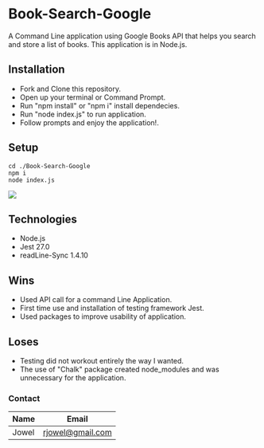 # Book-Search-Google

A Command Line application using Google Books API that helps you search and store a list of books. This application is in Node.js.

## Installation

+ Fork and Clone this repository.
+ Open up your terminal or Command Prompt.
+ Run "npm install" or "npm i" install dependecies.
+ Run "node index.js" to run application.
+ Follow prompts and enjoy the application!.

## Setup

```
cd ./Book-Search-Google
npm i
node index.js
```

![](https://media.giphy.com/media/mjQ6YzWS0W9m1yCsV4/giphy.gif)

## Technologies

+ Node.js
+ Jest 27.0
+ readLine-Sync 1.4.10

## Wins

+ Used API call for a command Line Application.
+ First time use and installation of testing framework Jest.
+ Used packages to improve usability of application.

## Loses

+ Testing did not workout entirely the way I wanted.
+ The use of "Chalk" package created node_modules and was unnecessary for the application.

### Contact

|Name|Email|
|----|-----|
|Jowel|rjowel@gmail.com|